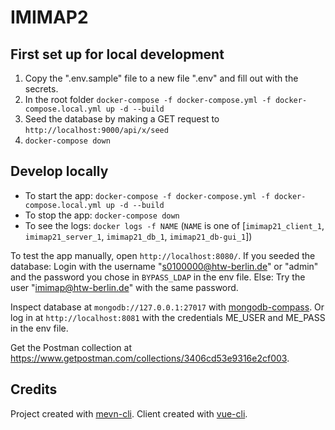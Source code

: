 # IMIMAP2

## First set up for local development
1. Copy the ".env.sample" file to a new file ".env" and fill out with the secrets.
2. In the root folder `docker-compose -f docker-compose.yml -f docker-compose.local.yml up -d --build`
3. Seed the database by making a GET request to `http://localhost:9000/api/x/seed`
4. `docker-compose down`

## Develop locally
* To start the app: `docker-compose -f docker-compose.yml -f docker-compose.local.yml up -d --build`
* To stop the app: `docker-compose down`
* To see the logs: `docker logs -f NAME` (`NAME` is one of \[`imimap21_client_1`, `imimap21_server_1`, `imimap21_db_1`, `imimap21_db-gui_1`\])

To test the app manually, open `http://localhost:8080/`.
If you seeded the database: Login with the username "s0100000@htw-berlin.de" or "admin" and the password you chose in `BYPASS_LDAP` in the env file.
Else: Try the user "imimap@htw-berlin.de" with the same password.

Inspect database at `mongodb://127.0.0.1:27017` with [mongodb-compass](https://docs.mongodb.com/compass/master/connect/).
Or log in at `http://localhost:8081` with the credentials ME_USER and ME_PASS in the env file.

Get the Postman collection at https://www.getpostman.com/collections/3406cd53e9316e2cf003.

## Credits
Project created with [mevn-cli](https://www.npmjs.com/package/mevn-cli).
Client created with [vue-cli](https://www.npmjs.com/package/@vue/cli).
